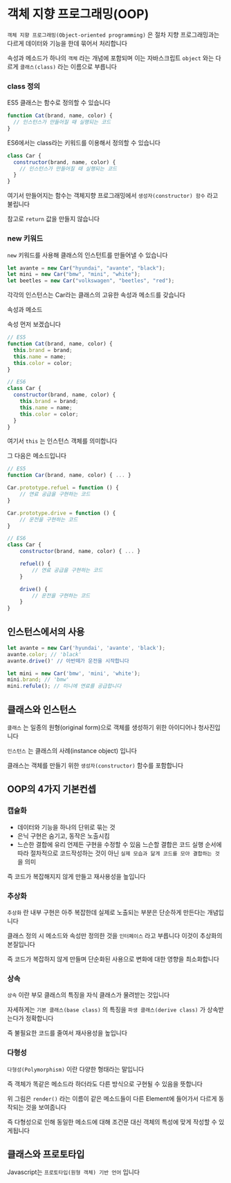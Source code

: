 # 객체 지향 프로그래밍(OOP)

`객체 지향 프로그래밍(Object-oriented programming)` 은 절차 지향 프로그래밍과는 다르게 데이터와 기능을 한데 묶어서 처리합니다

속성과 메소드가 하나의 `객체` 라는 개념에 포함되며 이는 자바스크립트 `object` 와는 다르게 `클래스(class)` 라는 이름으로 부릅니다

### class 정의

ES5 클래스는 함수로 정의할 수 있습니다

```jsx
function Cat(brand, name, color) {
  // 인스턴스가 만들어질 때 실행되는 코드
}
```

ES6에서는 class라는 키워드를 이용해서 정의할 수 있습니다

```jsx
class Car {
  constructor(brand, name, color) {
    // 인스턴스가 만들어질 때 실행되는 코드
  }
}
```

여기서 만들어지는 함수는 객체지향 프로그래밍에서 `생성자(constructor) 함수` 라고 불립니다

참고로 `return` 값을 만들지 않습니다

### new 키워드

`new` 키워드를 사용해 클래스의 인스턴트를 만들어낼 수 있습니다

```jsx
let avante = new Car("hyundai", "avante", "black");
let mini = new Car("bmw", "mini", "white");
let beetles = new Car("volkswagen", "beetles", "red");
```

각각의 인스턴스는 Car라는 클래스의 고유한 속성과 메소드를 갖습니다

속성과 메소드

속성 먼저 보겠습니다

```jsx
// ES5
function Cat(brand, name, color) {
  this.brand = brand;
  this.name = name;
  this.color = color;
}
```

```jsx
// ES6
class Car {
  constructor(brand, name, color) {
    this.brand = brand;
    this.name = name;
    this.color = color;
  }
}
```

여기서 `this` 는 인스턴스 객체를 의미합니다

그 다음은 메소드입니다

```jsx
// ES5
function Car(brand, name, color) { ... }

Car.prototype.refuel = function () {
	// 연료 공급을 구현하는 코드
}

Car.prototype.drive = function () {
	// 운전을 구현하는 코드
}

// ES6
class Car {
	constructor(brand, name, color) { ... }

	refuel() {
		// 연료 공급을 구현하는 코드
	}

	drive() {
		// 운전을 구현하는 코드
	}
}
```

## 인스턴스에서의 사용

```jsx
let avante = new Car('hyundai', 'avante', 'black');
avante.color; // 'black'
avante.drive()' // 아반떼가 운전을 시작합니다

let mini = new Car('bmw', 'mini', 'white');
mini.brand; // 'bmw'
mini.refule(); // 미니에 연료를 공급합니다
```

## 클래스와 인스턴스

`클래스` 는 일종의 원형(original form)으로 객체를 생성하기 위한 아이디어나 청사진입니다

`인스턴스` 는 클래스의 사례(instance object) 입니다

클래스는 객체를 만들기 위한 `생성자(constructor)` 함수를 포함합니다

## OOP의 4가지 기본컨셉

### 캡슐화

- 데이터와 기능을 하나의 단위로 묶는 것
- 은닉
  구현은 숨기고, 동작은 노출시킴
- 느슨한 결합에 유리
  언제든 구현을 수정할 수 있음
  느슨할 결합은 코드 실행 순서에 따라 절차적으로 코드작성하는 것이 아닌 `실제 모습과 닮게 코드를 모아 결합하는 것`을 의미

즉 코드가 복잡해지지 않게 만들고 재사용성을 높입니다

### 추상화

`추상화` 란 내부 구현은 아주 복잡한데 실제로 노출되는 부분은 단순하게 만든다는 개념입니다

클래스 정의 시 메소드와 속성만 정의한 것을 `인터페이스` 라고 부릅니다 이것이 추상화의 본질입니다

즉 코드가 복잡하지 않게 만들며 단순화된 사용으로 변화에 대한 영향을 최소화합니다

### 상속

`상속` 이란 부모 클래스의 특징을 자식 클래스가 물려받는 것입니다

자세하게는 `기본 클래스(base class)` 의 특징을 `파생 클래스(derive class)` 가 상속받는다가 정확합니다

즉 불필요한 코드를 줄여서 재사용성을 높입니다

### 다형성

`다형성(Polymorphism)` 이란 다양한 형태라는 말입니다

즉 객체가 똑같은 메소드라 하더라도 다른 방식으로 구현될 수 있음을 뜻합니다

위 그림은 `render()` 라는 이름이 같은 메소드들이 다른 Element에 들어가서 다르게 동작되는 것을 보여줍니다

즉 다형성으로 인해 동일한 메소드에 대해 조건문 대신 객체의 특성에 맞게 작성할 수 있게됩니다

## 클래스와 프로토타입

Javascript는 `프로토타입(원형 객체) 기반 언어` 입니다
